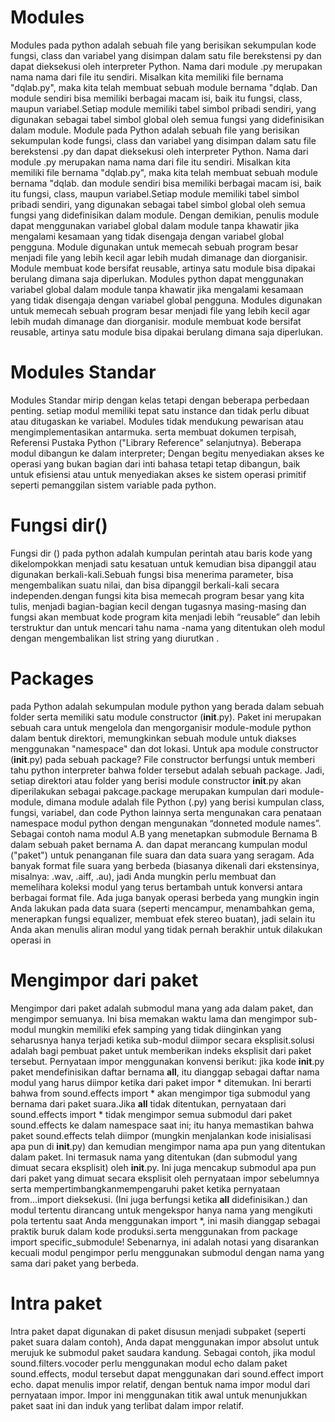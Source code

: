 # Modules 
Modules pada python adalah sebuah file yang berisikan sekumpulan kode fungsi, class dan variabel yang disimpan dalam satu file berekstensi py dan dapat dieksekusi oleh interpreter Python. Nama dari module .py merupakan nama nama dari file itu sendiri. Misalkan kita memiliki file bernama "dqlab.py", maka kita telah membuat sebuah module bernama "dqlab. Dan module sendiri bisa memiliki berbagai macam isi, baik itu fungsi, class, maupun variabel.Setiap module memiliki tabel simbol pribadi sendiri, yang digunakan sebagai tabel simbol global oleh semua fungsi yang didefinisikan dalam module. Module pada Python adalah sebuah file yang berisikan sekumpulan kode fungsi, class dan variabel yang disimpan dalam satu file berekstensi .py dan dapat dieksekusi oleh interpreter Python. Nama dari module .py merupakan nama nama dari file itu sendiri. Misalkan kita memiliki file bernama "dqlab.py", maka kita telah membuat sebuah module bernama "dqlab. dan module sendiri bisa memiliki berbagai macam isi, baik itu fungsi, class, maupun variabel.Setiap module memiliki tabel simbol pribadi sendiri, yang digunakan sebagai tabel simbol global oleh semua fungsi yang didefinisikan dalam module. Dengan demikian, penulis module dapat menggunakan variabel global dalam module tanpa khawatir jika mengalami kesamaan yang tidak disengaja dengan variabel global pengguna. Module digunakan untuk memecah sebuah program besar menjadi file yang lebih kecil agar lebih mudah dimanage dan diorganisir. Module membuat kode bersifat reusable, artinya satu module bisa dipakai berulang dimana saja diperlukan. Modules python  dapat menggunakan variabel global dalam module tanpa khawatir jika mengalami kesamaan yang tidak disengaja dengan variabel global pengguna. Modules digunakan untuk memecah sebuah program besar menjadi file yang lebih kecil agar lebih mudah dimanage dan diorganisir. module membuat kode bersifat reusable, artinya satu module bisa dipakai berulang dimana saja diperlukan. 

# Modules Standar 
Modules Standar mirip dengan kelas tetapi dengan beberapa perbedaan penting. setiap modul memiliki tepat satu instance dan tidak perlu dibuat atau ditugaskan ke variabel. Modules tidak mendukung pewarisan atau mengimplementasikan antarmuka. serta membuat dokumen terpisah, Referensi Pustaka Python ("Library Reference" selanjutnya). Beberapa modul dibangun ke dalam interpreter; Dengan begitu menyediakan akses ke operasi yang bukan bagian dari inti bahasa tetapi tetap dibangun, baik untuk efisiensi atau untuk menyediakan akses ke sistem operasi primitif seperti pemanggilan sistem variable pada python.

# Fungsi dir()
Fungsi dir () pada python adalah kumpulan perintah atau baris kode yang dikelompokkan menjadi satu kesatuan untuk kemudian bisa dipanggil atau digunakan berkali-kali.Sebuah fungsi bisa menerima parameter, bisa mengembalikan suatu nilai, dan bisa dipanggil berkali-kali secara independen.dengan fungsi kita bisa memecah program besar yang kita tulis, menjadi bagian-bagian kecil dengan tugasnya masing-masing dan fungsi akan membuat kode program kita menjadi lebih “reusable” dan lebih terstruktur dan untuk mencari tahu nama -nama yang ditentukan oleh modul dengan mengembalikan list string yang diurutkan . 

# Packages 
pada Python adalah sekumpulan module python yang berada dalam sebuah folder serta memiliki satu module constructor (__init__.py). Paket ini merupakan sebuah cara untuk mengelola dan mengorganisir module-module python dalam bentuk direktori, memungkinkan sebuah module untuk diakses menggunakan "namespace" dan dot lokasi. Untuk apa module constructor (__init__.py) pada sebuah package? File constructor berfungsi untuk memberi tahu python interpreter bahwa folder tersebut adalah sebuah package. Jadi, setiap direktori atau folder yang berisi module constructor __init__.py akan diperilakukan sebagai pakcage.package merupakan kumpulan dari module-module, dimana module adalah file Python (.py) yang berisi kumpulan class, fungsi, variabel, dan code Python lainnya serta mengunakan cara penataan namespace modul python dengan mengunakan “donneted module names”. Sebagai contoh nama modul A.B yang menetapkan submodule Bernama B dalam sebuah paket bernama A. dan dapat merancang kumpulan modul ("paket") untuk penanganan file suara dan data suara yang seragam. Ada banyak format file suara yang berbeda (biasanya dikenali dari ekstensinya, misalnya: .wav, .aiff, .au), jadi Anda mungkin perlu membuat dan memelihara koleksi modul yang terus bertambah untuk konversi antara berbagai format file. Ada juga banyak operasi berbeda yang mungkin ingin Anda lakukan pada data suara (seperti mencampur, menambahkan gema, menerapkan fungsi equalizer, membuat efek stereo buatan), jadi selain itu Anda akan menulis aliran modul yang tidak pernah berakhir untuk dilakukan operasi in

# Mengimpor dari paket
 Mengimpor dari paket adalah submodul mana yang ada dalam paket, dan mengimpor semuanya. Ini bisa memakan waktu lama dan mengimpor sub-modul mungkin memiliki efek samping yang tidak diinginkan yang seharusnya hanya terjadi ketika sub-modul diimpor secara eksplisit.solusi adalah bagi pembuat paket untuk memberikan indeks eksplisit dari paket tersebut. Pernyataan impor menggunakan konvensi berikut: jika kode __init__.py paket mendefinisikan daftar bernama __all__, itu dianggap sebagai daftar nama modul yang harus diimpor ketika dari paket impor * ditemukan. Ini berarti bahwa from sound.effects import * akan mengimpor tiga submodul yang bernama dari paket suara.Jika __all__ tidak ditentukan, pernyataan dari sound.effects import * tidak mengimpor semua submodul dari paket sound.effects ke dalam namespace saat ini; itu hanya memastikan bahwa paket sound.effects telah diimpor (mungkin menjalankan kode inisialisasi apa pun di __init__.py) dan kemudian mengimpor nama apa pun yang ditentukan dalam paket. Ini termasuk nama yang ditentukan (dan submodul yang dimuat secara eksplisit) oleh __init__.py. Ini juga mencakup submodul apa pun dari paket yang dimuat secara eksplisit oleh pernyataan impor sebelumnya serta mempertimbangkanmempengaruhi paket ketika pernyataan from...import dieksekusi. (Ini juga berfungsi ketika __all__ didefinisikan.) dan  modul tertentu dirancang untuk mengekspor hanya nama yang mengikuti pola tertentu saat Anda menggunakan import *, ini masih dianggap sebagai praktik buruk dalam kode produksi.serta  menggunakan from package import specific_submodule! Sebenarnya, ini adalah notasi yang disarankan kecuali modul pengimpor perlu menggunakan submodul dengan nama yang sama dari paket yang berbeda.

# Intra paket
Intra paket dapat digunakan di  paket disusun menjadi subpaket (seperti paket suara dalam contoh), Anda dapat menggunakan impor absolut untuk merujuk ke submodul paket saudara kandung. Sebagai contoh, jika modul sound.filters.vocoder perlu menggunakan modul echo dalam paket sound.effects, modul tersebut dapat menggunakan dari sound.effect import echo. dapat menulis impor relatif, dengan bentuk nama impor modul dari pernyataan impor. Impor ini menggunakan titik awal untuk menunjukkan paket saat ini dan induk yang terlibat dalam impor relatif.









